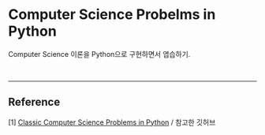 # Computer Science Probelms in Python 
Computer Science 이론을 Python으로 구현하면서 엽습하기. <br/>


<br/>

***
## Reference
[1] [Classic Computer Science Problems in Python](https://github.com/davecom/ClassicComputerScienceProblemsInPython) / 참고한 깃허브 